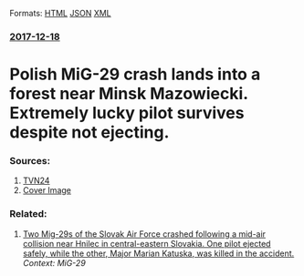 
Formats: [HTML](/news/2017/12/18/polish-mig-29-crash-lands-into-a-forest-near-miask-mazowiecki-extremely-lucky-pilot-survives-despite-not-ejecting.html)  [JSON](/news/2017/12/18/polish-mig-29-crash-lands-into-a-forest-near-miask-mazowiecki-extremely-lucky-pilot-survives-despite-not-ejecting.json)  [XML](/news/2017/12/18/polish-mig-29-crash-lands-into-a-forest-near-miask-mazowiecki-extremely-lucky-pilot-survives-despite-not-ejecting.xml)  

### [2017-12-18](/news/2017/12/18/index.md)

#  Polish MiG-29 crash lands into a forest near Minsk Mazowiecki. Extremely lucky pilot survives despite not ejecting. 




### Sources:

1. [TVN24](https://www.tvn24.pl/katastrofa-mig-29-zagadka-uzycia-fotela-katapultowanego,799847,s.html)
1. [Cover Image](https://r-scale-97.dcs.redcdn.pl/scale/o2/tvn/web-content/m/p1/i/b3bbccd6c008e727785cb81b1aa08ac5/cef1ff0a-1343-4bf2-8715-0df84eaa2f66.jpeg?type=1&srcmode=0&srcx=1/1&srcy=9/50&srcw=97/100&srch=41/50&dstw=972&dsth=546&quality=80)

### Related:

1. [Two Mig-29s of the Slovak Air Force crashed following a mid-air collision near Hnilec in central-eastern Slovakia. One pilot ejected safely, while the other, Major Marian Katuska, was killed in the accident.](/news/2002/11/6/two-mig-29s-of-the-slovak-air-force-crashed-following-a-mid-air-collision-near-hnilec-in-central-eastern-slovakia-one-pilot-ejected-safely.md) _Context: MiG-29_
